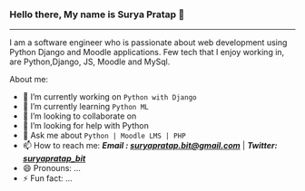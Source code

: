 ### Hello there, My name is Surya Pratap 👋
<!-- blank line -->
----
<!-- blank line -->

I am a software engineer who is passionate about web development using Python Django and Moodle applications. Few tech that I enjoy working in, are Python,Django, JS, Moodle and MySql.

About me:

- 🔭 I’m currently working on ```Python with Django```
- 🌱 I’m currently learning ```Python ML```
- 👯 I’m looking to collaborate on 
- 🤔 I’m looking for help with Python
- 💬 Ask me about ````Python | Moodle LMS | PHP````
- 📫 How to reach me: ***Email : suryapratap.bit@gmail.com*** | ***Twitter: <a href='https://twitter.com/suryapratap_bit' target='_blank' >suryapratap_bit</a>***
- 😄 Pronouns: ...
- ⚡ Fun fact: ...


